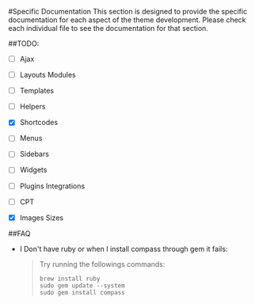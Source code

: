 #Specific Documentation
This section is designed to provide the specific documentation for each aspect of the theme development. Please check each individual file to see the documentation for that section.

##<a name="todo"></a>TODO:
- [ ] Ajax
- [ ] Layouts Modules
- [ ] Templates 
- [ ] Helpers
- [x] Shortcodes
- [ ] Menus
- [ ] Sidebars
- [ ] Widgets
- [ ] Plugins Integrations
- [ ] CPT
- [x] Images Sizes


##FAQ
* I Don't have ruby or when I install compass through gem it fails:
    
    > Try running the followings commands:
    > ```
    > brew install ruby
    > sudo gem update --system
    > sudo gem install compass
    > ```